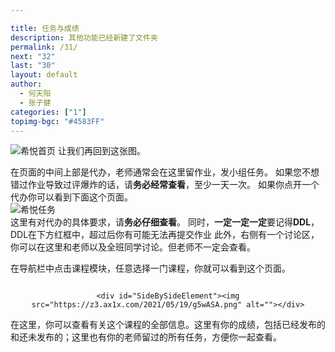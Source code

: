 ```yaml
---

title: 任务与成绩
description: 其他功能已经新建了文件夹
permalink: /31/
next: "32"
last: "30"
layout: default
author:
  - 何天阳
  - 张子健
categories: ["1"]
topimg-bgc: "#4583FF"
---
```

<script>
	document.addEventListener('DOMContentLoaded', function () {
	    const elems = document.querySelectorAll('img');
	    const instances = M.Materialbox.init(elems);
	    if (!IsPC()) {
	      document.querySelector('#mobile-hint').removeAttribute('hidden');
	    }
	  });
</script>

![希悦首页](https://z3.ax1x.com/2021/05/19/g5wiJH.png)
让我们再回到这张图。


在页面的中间上部是代办，老师通常会在这里留作业，发小组任务。
如果您不想错过作业导致过评爆炸的话，请**务必经常查看**，至少一天一次。
如果你点开一个代办你可以看到下面这个页面。
<br />
![希悦任务](https://z3.ax1x.com/2021/05/24/gvZ8N4.png)
<br>
这里有对代办的具体要求，请**务必仔细查看**。
同时，**一定一定一定**要记得**DDL**，DDL在下方红框中，超过后你有可能无法再提交作业
此外，右侧有一个讨论区，你可以在这里和老师以及全班同学讨论。但老师不一定会查看。
<br>



在导航栏中点击课程模块，任意选择一门课程，你就可以看到这个页面。

<div style="text-align:center">
	<div id="SideBySideElement"><img src="https://z3.ax1x.com/2021/05/19/g5wFWd.png" alt=""></div>

	<div id="SideBySideElement"><img src="https://z3.ax1x.com/2021/05/19/g5wASA.png" alt=""></div>
</div>
在这里，你可以查看有关这个课程的全部信息。这里有你的成绩，包括已经发布的和还未发布的；这里也有你的老师留过的所有任务，方便你一起查看。
